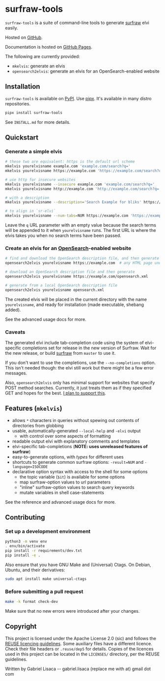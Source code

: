 <!--
SPDX-FileCopyrightText: 2020 Gabriel Lisaca <gabriel.lisaca@gmail.com>

SPDX-License-Identifier: Apache-2.0
-->

# surfraw-tools

`surfraw-tools` is a suite of command-line tools to generate
[surfraw](https://www.techrepublic.com/blog/linux-and-open-source/surfing-the-world-wide-web-raw-style/)
elvi easily.

Hosted on [GitHub](https://github.com/Hoboneer/surfraw-tools).

Documentation is hosted on [GitHub
Pages](https://hoboneer.github.io/surfraw-tools/).

The following are currently provided:

* `mkelvis`: generate an elvis
* `opensearch2elvis`: generate an elvis for an OpenSearch-enabled website

## Installation

`surfraw-tools` is available on
[PyPI](https://pypi.org/project/surfraw-tools/).  Use
[pipx](https://github.com/pipxproject/pipx).  It's available in many distro
repositories.

```sh
pipx install surfraw-tools
```

See `INSTALL.md` for more details.

## Quickstart

### Generate a simple elvis
```sh
# these two are equivalent: https is the default url scheme
mkelvis yourelvisname example.com 'example.com/search?q='
mkelvis yourelvisname https://example.com 'https://example.com/search?q='

# use http for insecure websites
mkelvis yourelvisname --insecure example.com 'example.com/search?q='
mkelvis yourelvisname http://example.com 'http://example.com/search?q='

# with a description
mkelvis yourelvisname --description='Search Example for bliks' https://example.com 'https://example.com/search?q='

# to align in `sr-elvi`
mkelvis yourelvisname --num-tabs=NUM https://example.com 'https://example.com/search?q='
```

Leave the `q` URL parameter with an empty value because the search terms will
be appended to it when `yourelvisname` runs.  The first URL is where the elvis
takes you when no search terms have been passed.

### Create an elvis for an [OpenSearch](https://github.com/dewitt/opensearch)-enabled website
```sh
# find and download the OpenSearch description file, and then generate
opensearch2elvis yourelvisname https://example.com  # any HTML page under the domain should work

# download an OpenSearch description file and then generate
opensearch2elvis yourelvisname https://example.com/opensearch.xml

# generate from a local OpenSearch description file
opensearch2elvis yourelvisname opensearch.xml
```

The created elvis will be placed in the current directory with the name
`yourelvisname`, and ready for installation (made executable, shebang added).

See the advanced usage docs for more.

### Caveats

The generated elvi include tab-completion code using the system of
elvi-specific completions set for release in the new version of Surfraw.  Wait
for the new release, or build [surfraw](https://gitlab.com/surfraw/Surfraw)
from `master` to use it.

If you don't want to use the completions, use the `--no-completions` option.
This isn't needed though: the elvi still work but there might be a few error
messages.

Also, `opensearch2elvis` only has minimal support for websites that specify
POST method searches.  Currently, it just treats them as if they specified GET
and hopes for the best.  [I plan to support
this](https://github.com/Hoboneer/surfraw-tools/issues/27).

## Features (`mkelvis`)

* allows `*` characters in queries without spewing out contents of directories from globbing
* usable, automatically-generated `--local-help` and `-elvi` output
    - with control over some aspects of formatting
* readable output elvi with explanatory comments and templates
* elvi-specific tab-completions (**NOTE: uses unreleased features of surfraw**)
* easy-to-generate options, with *types* for different uses
* shortcuts to generate common surfraw options: `-result=NUM` and `-language=ISOCODE`
* declarative option syntax with access to the shell for some options
    - the topic variable (`$it`) is available for some options
    - map surfraw-option values to url parameters
    - "inline" surfraw-option values to search query keywords
    - mutate variables in shell case-statements

See the reference and advanced usage docs for more.

## Contributing

### Set up a development environment
```sh
python3 -m venv env
. env/bin/activate
pip install -r requirements/dev.txt
pip install -e .
```

Also ensure that you have GNU Make and (Universal) Ctags.  On Debian, Ubuntu, and their derivatives:
```sh
sudo apt install make universal-ctags
```

### Before submitting a pull request
```sh
make -k format check-dev
```

Make sure that no new errors were introduced after your changes.

## Copyright

This project is licensed under the Apache License 2.0 (sic) and follows the
[REUSE licencing guidelines](https://reuse.software).  Some auxiliary files
have a different licence.  Check their file headers or `.reuse/dep5` for
details.  Copies of the licences used in this project can be located in the
`LICENSES/` directory, per the REUSE guidelines.

Written by Gabriel Lisaca -- gabriel.lisaca (replace me with at) gmail dot com

